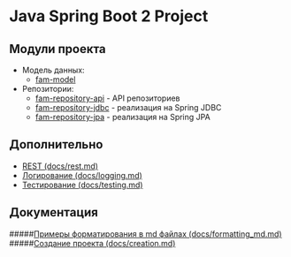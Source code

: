 Java Spring Boot 2 Project 
===============================

Модули проекта 
--------------
- Mодель данных:
  - [fam-model](fam-model/README.md) 
- Репозитории:
  - [fam-repository-api](fam-repository-api/README.md) - API репозиториев
  - [fam-repository-jdbc](fam-repository-jdbc/README.md) - реализация на Spring JDBC
  - [fam-repository-jpa](fam-repository-jpa/README.md) - реализация на Spring JPA

Дополнительно 
-------------
- [REST (docs/rest.md)](docs/rest.md)
- [Логирование (docs/logging.md)](docs/logging.md)
- [Тестирование (docs/testing.md)](docs/testing.md)

Документация 
------------
#####[Примеры форматирования в md файлах (docs/formatting_md.md)](docs/formatting_md.md)
#####[Создание проекта (docs/creation.md)](docs/creation.md)





